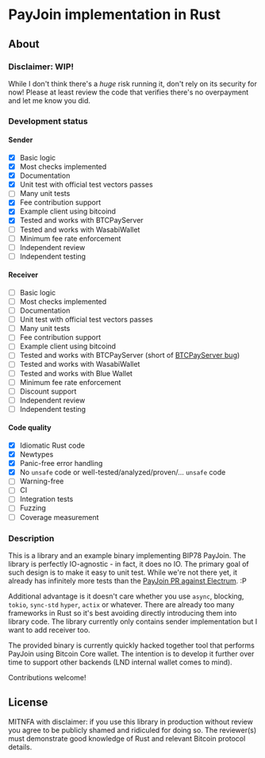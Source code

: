 # PayJoin implementation in Rust

## About

### Disclaimer: WIP!

While I don't think there's a *huge* risk running it, don't rely on its security for now!
Please at least review the code that verifies there's no overpayment and let me know you did.

### Development status

#### Sender

- [x] Basic logic
- [x] Most checks implemented
- [x] Documentation
- [x] Unit test with official test vectors passes
- [ ] Many unit tests
- [x] Fee contribution support
- [x] Example client using bitcoind
- [x] Tested and works with BTCPayServer
- [ ] Tested and works with WasabiWallet
- [ ] Minimum fee rate enforcement
- [ ] Independent review
- [ ] Independent testing

#### Receiver
- [ ] Basic logic
- [ ] Most checks implemented
- [ ] Documentation
- [ ] Unit test with official test vectors passes
- [ ] Many unit tests
- [ ] Fee contribution support
- [ ] Example client using bitcoind
- [ ] Tested and works with BTCPayServer (short of [BTCPayServer bug](https://github.com/btcpayserver/btcpayserver/issues/2677))
- [ ] Tested and works with WasabiWallet
- [ ] Tested and works with Blue Wallet
- [ ] Minimum fee rate enforcement
- [ ] Discount support
- [ ] Independent review
- [ ] Independent testing

#### Code quality
- [x] Idiomatic Rust code
- [x] Newtypes
- [x] Panic-free error handling
- [x] No `unsafe` code or well-tested/analyzed/proven/... `unsafe` code
- [ ] Warning-free
- [ ] CI
- [ ] Integration tests
- [ ] Fuzzing
- [ ] Coverage measurement

### Description

This is a library and an example binary implementing BIP78 PayJoin.
The library is perfectly IO-agnostic - in fact, it does no IO.
The primary goal of such design is to make it easy to unit test.
While we're not there yet, it already has infinitely more tests than the [PayJoin PR against Electrum](https://github.com/spesmilo/electrum/pull/6804). :P

Additional advantage is it doesn't care whether you use `async`, blocking, `tokio`, `sync-std` `hyper`, `actix` or whatever.
There are already too many frameworks in Rust so it's best avoiding directly introducing them into library code.
The library currently only contains sender implementation but I want to add receiver too.

The provided binary is currently quickly hacked together tool that performs PayJoin using Bitcoin Core wallet.
The intention is to develop it further over time to support other backends (LND internal wallet comes to mind).

Contributions welcome!

## License

MITNFA with disclaimer: if you use this library in production without review you agree to be publicly
shamed and ridiculed for doing so.
The reviewer(s) must demonstrate good knowledge of Rust and relevant Bitcoin protocol details.
